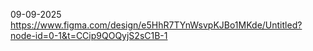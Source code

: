 09-09-2025
https://www.figma.com/design/e5HhR7TYnWsvpKJBo1MKde/Untitled?node-id=0-1&t=CCip9QOQyjS2sC1B-1